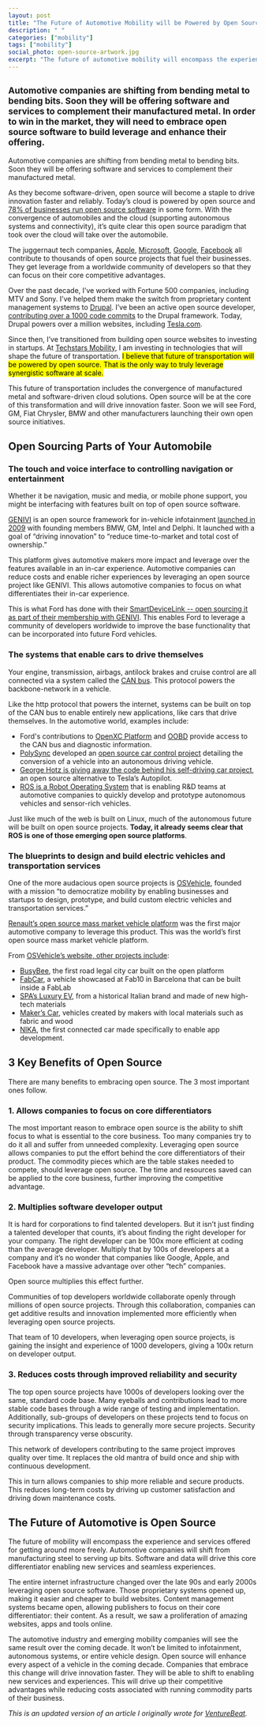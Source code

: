 ```yaml
---
layout: post
title: "The Future of Automotive Mobility will be Powered by Open Source Software"
description: " "
categories: ["mobility"]
tags: ["mobility"]
social_photo: open-source-artwork.jpg
excerpt: "The future of automotive mobility will encompass the experience and services offered for getting around more freely. Automotive companies will shift from manufacturing steel to serving up bits. Software and data will drive this core differentiator enabling new services and seamless experiences. Commodity software powering these experiences will be open sourced to maximize the amount of leverage and R&D dollars an automotive company spends."
---
```


<h2 class="sub-title"><small>Automotive companies are shifting from bending metal to bending bits. Soon they will be offering software and services to complement their manufactured metal. In order to win in the market, they will need to embrace open source software to build leverage and enhance their offering.</small></h2>

Automotive companies are shifting from bending metal to bending bits. Soon they will be offering software and services to complement their manufactured metal.

As they become software-driven, open source will become a staple to drive innovation faster and reliably. Today&rsquo;s cloud is powered by open source and <a href="http://www.zdnet.com/article/its-an-open-source-world-78-percent-of-companies-run-open-source-software/">78% of businesses run open source software</a> in some form. With the convergence of automobiles and the cloud (supporting autonomous systems and connectivity), it&rsquo;s quite clear this open source paradigm that took over the cloud will take over the automobile.

The juggernaut tech companies, <a href="http://www.apple.com/opensource/">Apple</a>, <a href="http://open.microsoft.com/">Microsoft</a>, <a href="https://opensource.google.com/">Google</a>, <a href="https://code.facebook.com/projects/">Facebook</a> all contribute to thousands of open source projects that fuel their businesses. They get leverage from a worldwide community of developers so that they can focus on their core competitive advantages.

Over the past decade, I&rsquo;ve worked with Fortune 500 companies, including MTV and Sony. I&rsquo;ve helped them make the switch from proprietary content management systems to <a href="https://www.drupal.com/">Drupal</a>. I&rsquo;ve been an active open source developer, <a href="https://www.drupal.org/search/site/m3avrck">contributing over a 1000 code commits</a> to the Drupal framework. Today, Drupal powers over a million websites, including <a href="http://tesla.com">Tesla.com</a>.

Since then, I&rsquo;ve transitioned from building open source websites to investing in startups. At <a href="https://tedserbinski.com/mobility/">Techstars Mobility</a>, I am investing in technologies that will shape the future of transportation. <mark>I believe that future of transportation will be powered by open source. That is the only way to truly leverage synergistic software at scale.</mark>

This future of transportation includes the convergence of manufactured metal and software-driven cloud solutions. Open source will be at the core of this transformation and will drive innovation faster. Soon we will see Ford, GM, Fiat Chrysler, BMW and other manufacturers launching their own open source initiatives.

## Open Sourcing Parts of Your Automobile

### The touch and voice interface to controlling navigation or entertainment
Whether it be navigation, music and media, or mobile phone support, you might be interfacing with features built on top of open source software.

<a href="https://www.genivi.org/">GENIVI</a> is an open source framework for in-vehicle infotainment <a href="https://www.genivi.org/sites/default/files/press-releases/english/2009_03_02_Genivi_launch_press_release_final.pdf">launched in 2009</a> with founding members BMW, GM, Intel and Delphi. It launched with a goal of &ldquo;driving innovation&rdquo; to &ldquo;reduce time-to-market and total cost of ownership.&rdquo;

This platform gives automotive makers more impact and leverage over the features available in an in-car experience. Automotive companies can reduce costs and enable richer experiences by leveraging an open source project like GENIVI. This allows automotive companies to focus on what differentiates their in-car experience.

This is what Ford has done with their [SmartDeviceLink -- open sourcing it as part of their membership with GENIVI](https://developer.ford.com/pages/sdl). This enables Ford to leverage a community of developers worldwide to improve the base functionality that can be incorporated into future Ford vehicles.

### The systems that enable cars to drive themselves

Your engine, transmission, airbags, antilock brakes and cruise control are all connected via a system called the <a href="https://en.wikipedia.org/wiki/CAN_bus">CAN bus</a>. This protocol powers the backbone-network in a vehicle.

Like the http protocol that powers the internet, systems can be built on top of the CAN bus to enable entirely new applications, like cars that drive themselves. In the automotive world, examples include:

* Ford's contributions to [OpenXC Platform](http://openxcplatform.com/) and [OOBD](http://oobd.org/doku.php) provide access to the CAN bus and diagnostic information.
* <a href="https://polysync.io/">PolySync</a> developed an <a href="http://oscc.io/">open source car control project</a> detailing the conversion of a vehicle into an autonomous driving vehicle.
* <a href="http://www.theverge.com/2016/11/30/13779336/comma-ai-autopilot-canceled-autonomous-car-software-free">George Hotz is giving away the code behind his self-driving car project</a>, an open source alternative to Tesla&rsquo;s Autopilot.
* <a href="http://www.ros.org/">ROS is a Robot Operating System</a> that is enabling R&amp;D teams at automotive companies to quickly develop and prototype autonomous vehicles and sensor-rich vehicles.

Just like much of the web is built on Linux, much of the autonomous future will be built on open source projects. **Today, it already seems clear that ROS is one of those emerging open source platforms**.

### The blueprints to design and build electric vehicles and transportation services

One of the more audacious open source projects is <a href="https://www.osvehicle.com/company/">OSVehicle</a>, founded with a mission &ldquo;to democratize mobility by enabling businesses and startups to design, prototype, and build custom electric vehicles and transportation services.&rdquo;

<a href="https://www.osvehicle.com/renaultpomsignup/">Renault&rsquo;s open source mass market vehicle platform</a> was the first major automotive company to leverage this product. This was the world&rsquo;s first open source mass market vehicle platform.

From <a href="https://www.osvehicle.com/company/">OSVehicle&rsquo;s website, other projects include</a>:

* <a href="https://www.osvehicle.com/busy-bee/">BusyBee</a>, the first road legal city car built on the open platform
* <a href="https://www.osvehicle.com/fablab-fabcar/">FabCar</a>, a vehicle showcased at Fab10 in Barcelona that can be built inside a FabLab
* <a href="https://www.osvehicle.com/luxury-ev/">SPA&rsquo;s Luxury EV</a>, from a historical Italian brand and made of new high-tech materials
* <a href="https://www.osvehicle.com/makers-car/">Maker&rsquo;s Car</a>, vehicles created by makers with local materials such as fabric and wood
* <a href="https://www.osvehicle.com/connected-car-nika/">NIKA</a>, the first connected car made specifically to enable app development.

## 3 Key Benefits of Open Source

There are many benefits to embracing open source. The 3 most important ones follow.

### 1. Allows companies to focus on core differentiators
The most important reason to embrace open source is the ability to shift focus to what is essential to the core business. Too many companies try to do it all and suffer from unneeded complexity. Leveraging open source allows companies to put the effort behind the core differentiators of their product. The commodity pieces which are the table stakes needed to compete, should leverage open source. The time and resources saved can be applied to the core business, further improving the competitive advantage.

### 2. Multiplies software developer output
It is hard for corporations to find talented developers. But it isn&rsquo;t just finding a talented developer that counts, it&rsquo;s about finding the right developer for your company. The right developer can be 100x more efficient at coding than the average developer. Multiply that by 100s of developers at a company and it&rsquo;s no wonder that companies like Google, Apple, and Facebook have a massive advantage over other &ldquo;tech&rdquo; companies.

Open source multiplies this effect further.

Communities of top developers worldwide collaborate openly through millions of open source projects. Through this collaboration, companies can get additive results and innovation implemented more efficiently when leveraging open source projects.

That team of 10 developers, when leveraging open source projects, is gaining the insight and experience of 1000 developers, giving a 100x return on developer output.

### 3. Reduces costs through improved reliability and security
The top open source projects have 1000s of developers looking over the same, standard code base. Many eyeballs and contributions lead to more stable code bases through a wide range of testing and implementation. Additionally, sub-groups of developers on these projects tend to focus on security implications. This leads to generally more secure projects. Security through transparency verse obscurity.

This network of developers contributing to the same project improves quality over time. It replaces the old mantra of build once and ship with continuous development.

This in turn allows companies to ship more reliable and secure products. This reduces long-term costs by driving up customer satisfaction and driving down maintenance costs.

## The Future of Automotive is Open Source

The future of mobility will encompass the experience and services offered for getting around more freely. Automotive companies will shift from manufacturing steel to serving up bits. Software and data will drive this core differentiator enabling new services and seamless experiences.

The entire internet infrastructure changed over the late 90s and early 2000s leveraging open source software. Those proprietary systems opened up, making it easier and cheaper to build websites. Content management systems became open, allowing publishers to focus on their core differentiator: their content. As a result, we saw a proliferation of amazing websites, apps and tools online.

The automotive industry and emerging mobility companies will see the same result over the coming decade. It won&rsquo;t be limited to infotainment, autonomous systems, or entire vehicle design. Open source will enhance every aspect of a vehicle in the coming decade. Companies that embrace this change will drive innovation faster. They will be able to shift to enabling new services and experiences. This will drive up their competitive advantages while reducing costs associated with running commodity parts of their business.

*This is an updated version of an article I originally wrote for [VentureBeat](https://venturebeat.com/2017/05/22/how-open-source-software-will-drive-the-future-of-auto-innovations/).*
